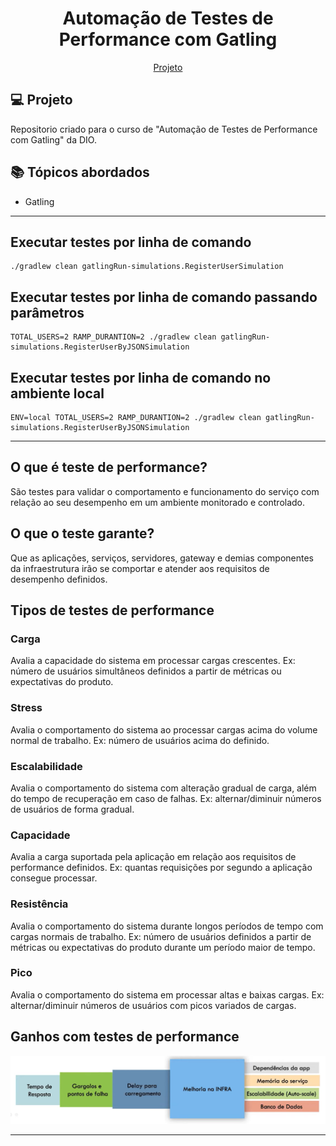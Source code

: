 <h1 align="center">
  Automação de Testes de Performance com Gatling
</h1>

<p align="center">
  <a href="#-projeto">Projeto</a>
</p>

<p align="center">

</p>

## 💻 Projeto

Repositorio criado para o curso de "Automação de Testes de Performance com Gatling" da DIO.

## 📚 Tópicos abordados

- Gatling

---

## Executar testes por linha de comando

```shell
./gradlew clean gatlingRun-simulations.RegisterUserSimulation
```

## Executar testes por linha de comando passando parâmetros

```shell
TOTAL_USERS=2 RAMP_DURANTION=2 ./gradlew clean gatlingRun-simulations.RegisterUserByJSONSimulation
```

## Executar testes por linha de comando no ambiente local

```shell
ENV=local TOTAL_USERS=2 RAMP_DURANTION=2 ./gradlew clean gatlingRun-simulations.RegisterUserByJSONSimulation
```

---

## O que é teste de performance?

São testes para validar o comportamento e funcionamento do serviço com relação ao seu desempenho em um ambiente monitorado e controlado.

## O que o teste garante?

Que as aplicações, serviços, servidores, gateway e demias componentes da infraestrutura irão se comportar e atender aos requisitos de desempenho definidos.

## Tipos de testes de performance

### Carga

Avalia a capacidade do sistema em processar cargas crescentes.
Ex: número de usuários simultâneos definidos a partir de métricas ou expectativas do produto.

### Stress

Avalia o comportamento do sistema ao processar cargas acima do volume normal de trabalho.
Ex: número de usuários acima do definido.

### Escalabilidade

Avalia o comportamento do sistema com alteração gradual de carga, além do tempo de recuperação em caso de falhas.
Ex: alternar/diminuir números de usuários de forma gradual.

### Capacidade

Avalia a carga suportada pela aplicação em relação aos requisitos de performance definidos.
Ex: quantas requisições por segundo a aplicação consegue processar.

### Resistência

Avalia o comportamento do sistema durante longos períodos de tempo com cargas normais de trabalho.
Ex: número de usuários definidos a partir de métricas ou expectativas do produto durante um período maior de tempo.

### Pico

Avalia o comportamento do sistema em processar altas e baixas cargas.
Ex: alternar/diminuir números de usuários com picos variados de cargas.

## Ganhos com testes de performance

![Imagem](./assets/img001.png)

---
